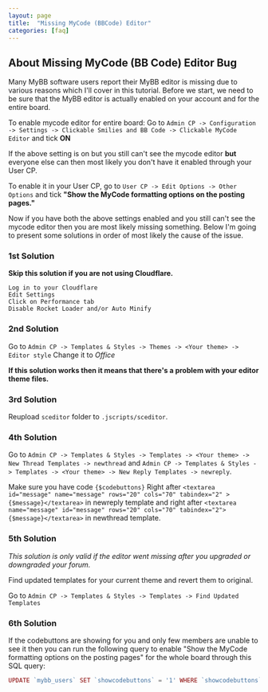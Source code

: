 ```yaml
---
layout: page
title:  "Missing MyCode (BBCode) Editor"
categories: [faq]
---
```


## About Missing MyCode (BB Code) Editor Bug

Many MyBB software users report their MyBB editor is missing due to various reasons which I'll cover in this tutorial.
Before we start, we need to be sure that the MyBB editor is actually enabled on your account and for the entire
board.

To enable mycode editor for entire board: Go to `Admin CP -> Configuration -> Settings -> Clickable Smilies and BB Code -> Clickable MyCode Editor` and tick **ON**

If the above setting is on but you still can't see the mycode editor **but** everyone else can then most likely you don't have it enabled through your User CP.

To enable it in your User CP, go to `User CP -> Edit Options -> Other Options` and tick **"Show the MyCode formatting options on the posting pages."**

Now if you have both the above settings enabled and you still can't see the mycode editor then you are most likely missing something. Below I'm going to present some solutions in order of most likely the cause of the issue.

### 1st Solution

**Skip this solution if you are not using Cloudflare.**

    Log in to your Cloudflare
    Edit Settings
    Click on Performance tab
    Disable Rocket Loader and/or Auto Minify

### 2nd Solution

Go to `Admin CP -> Templates & Styles -> Themes -> <Your theme> -> Editor style` Change it to *Office*

**If this solution works then it means that there's a problem with your editor theme files.**

### 3rd Solution

Reupload `sceditor` folder to `.jscripts/sceditor`.

### 4th Solution

Go to `Admin CP -> Templates & Styles -> Templates -> <Your theme> -> New Thread Templates -> newthread` and `Admin CP -> Templates & Styles -> Templates -> <Your theme> -> New Reply Templates -> newreply`.

Make sure you have code `{$codebuttons}` Right after `<textarea id="message" name="message" rows="20" cols="70" tabindex="2" >{$message}</textarea>` in newreply template and right after `<textarea name="message" id="message" rows="20" cols="70" tabindex="2">{$message}</textarea>` in newthread template.

### 5th Solution

*This solution is only valid if the editor went missing after you upgraded or downgraded your forum.*

Find updated templates for your current theme and revert them to original.

Go to `Admin CP -> Templates & Styles -> Templates -> Find Updated Templates`

### 6th Solution

If the codebuttons are showing for you and only few members are unable to see it then you can run the following query to enable "Show the MyCode formatting options on the posting pages" for the whole board through this SQL query:

```php
UPDATE `mybb_users` SET `showcodebuttons` = '1' WHERE `showcodebuttons` = '0'
```
